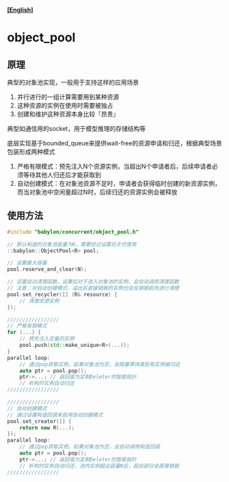 **[[English]](object_pool.en.md)**

# object_pool

## 原理

典型的对象池实现，一般用于支持这样的应用场景

1. 并行进行的一组计算需要用到某种资源
2. 这种资源的实例在使用时需要被独占
3. 创建和维护这种资源本身比较『昂贵』

典型如通信用的socket，用于模型推理的存储结构等

底层实现基于bounded_queue来提供wait-free的资源申请和归还，根据典型场景包装形成两种模式

1. 严格有限模式：预先注入N个资源实例，当超出N个申请者后，后续申请者必须等待其他人归还后才能获取到
2. 自动创建模式：在对象池资源不足时，申请者会获得临时创建的新资源实例，而当对象池中空闲量超过N时，后续归还的资源实例会被释放

## 使用方法

```c++
#include "babylon/concurrent/object_pool.h"

// 默认构造的对象池容量为0，需要经过设置后才可使用
::babylon::ObjectPool<R> pool;

// 设置最大容量
pool.reserve_and_clear(N);

// 设置自动清理函数，设置后对于进入对象池的实例，会自动调用清理函数
// 注意：对自动创建模式，溢出后直接销毁的实例也会在销毁前先进行清理
pool.set_recycler([] (R& resource) {
    // 清理资源实例
});

/////////////////
// 严格有限模式
for (...) {
    // 预先注入定量的实例
    pool.push(std::make_unique<R>(...));
}
parallel loop:
    // 通过pop获取实例，如果对象池为空，会阻塞等待直到有实例被归还
    auto ptr = pool.pop();
    ptr->...; // 返回值为定制Deleter的智能指针
    // 析构时实例自动归还
/////////////////

/////////////////
// 自动创建模式
// 通过设置构造回调来启用自动创建模式
pool.set_creator([] {
    return new R(...);
});
parallel loop:
    // 通过pop获取实例，如果对象池为空，会自动调用构造回调
    auto ptr = pool.pop();
    ptr->...; // 返回值为定制Deleter的智能指针
    // 析构时实例自动归还，池内实例超出容量N后，超出部分会直接销毁
/////////////////
```
